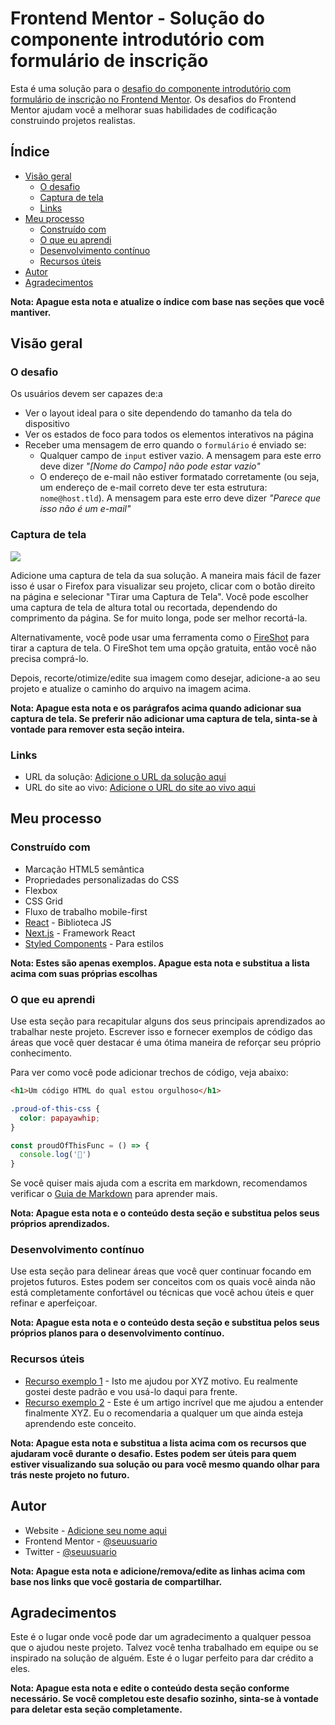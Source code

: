 # Frontend Mentor - Solução do componente introdutório com formulário de inscrição

Esta é uma solução para o [desafio do componente introdutório com formulário de inscrição no Frontend Mentor](https://www.frontendmentor.io/challenges/intro-component-with-signup-form-5cf91bd49edda32581d28fd1). Os desafios do Frontend Mentor ajudam você a melhorar suas habilidades de codificação construindo projetos realistas.

## Índice

- [Visão geral](#visão-geral)
  - [O desafio](#o-desafio)
  - [Captura de tela](#captura-de-tela)
  - [Links](#links)
- [Meu processo](#meu-processo)
  - [Construído com](#construído-com)
  - [O que eu aprendi](#o-que-eu-aprendi)
  - [Desenvolvimento contínuo](#desenvolvimento-contínuo)
  - [Recursos úteis](#recursos-úteis)
- [Autor](#autor)
- [Agradecimentos](#agradecimentos)

**Nota: Apague esta nota e atualize o índice com base nas seções que você mantiver.**

## Visão geral

### O desafio

Os usuários devem ser capazes de:a

- Ver o layout ideal para o site dependendo do tamanho da tela do dispositivo
- Ver os estados de foco para todos os elementos interativos na página
- Receber uma mensagem de erro quando o `formulário` é enviado se:
  - Qualquer campo de `input` estiver vazio. A mensagem para este erro deve dizer *"[Nome do Campo] não pode estar vazio"*
  - O endereço de e-mail não estiver formatado corretamente (ou seja, um endereço de e-mail correto deve ter esta estrutura: `nome@host.tld`). A mensagem para este erro deve dizer *"Parece que isso não é um e-mail"*

### Captura de tela

![](./screenshot.jpg)

Adicione uma captura de tela da sua solução. A maneira mais fácil de fazer isso é usar o Firefox para visualizar seu projeto, clicar com o botão direito na página e selecionar "Tirar uma Captura de Tela". Você pode escolher uma captura de tela de altura total ou recortada, dependendo do comprimento da página. Se for muito longa, pode ser melhor recortá-la.

Alternativamente, você pode usar uma ferramenta como o [FireShot](https://getfireshot.com/) para tirar a captura de tela. O FireShot tem uma opção gratuita, então você não precisa comprá-lo.

Depois, recorte/otimize/edite sua imagem como desejar, adicione-a ao seu projeto e atualize o caminho do arquivo na imagem acima.

**Nota: Apague esta nota e os parágrafos acima quando adicionar sua captura de tela. Se preferir não adicionar uma captura de tela, sinta-se à vontade para remover esta seção inteira.**

### Links

- URL da solução: [Adicione o URL da solução aqui](https://your-solution-url.com)
- URL do site ao vivo: [Adicione o URL do site ao vivo aqui](https://your-live-site-url.com)

## Meu processo

### Construído com

- Marcação HTML5 semântica
- Propriedades personalizadas do CSS
- Flexbox
- CSS Grid
- Fluxo de trabalho mobile-first
- [React](https://reactjs.org/) - Biblioteca JS
- [Next.js](https://nextjs.org/) - Framework React
- [Styled Components](https://styled-components.com/) - Para estilos

**Nota: Estes são apenas exemplos. Apague esta nota e substitua a lista acima com suas próprias escolhas**

### O que eu aprendi

Use esta seção para recapitular alguns dos seus principais aprendizados ao trabalhar neste projeto. Escrever isso e fornecer exemplos de código das áreas que você quer destacar é uma ótima maneira de reforçar seu próprio conhecimento.

Para ver como você pode adicionar trechos de código, veja abaixo:

```html
<h1>Um código HTML do qual estou orgulhoso</h1>
```
```css
.proud-of-this-css {
  color: papayawhip;
}
```
```js
const proudOfThisFunc = () => {
  console.log('🎉')
}
```

Se você quiser mais ajuda com a escrita em markdown, recomendamos verificar o [Guia de Markdown](https://www.markdownguide.org/) para aprender mais.

**Nota: Apague esta nota e o conteúdo desta seção e substitua pelos seus próprios aprendizados.**

### Desenvolvimento contínuo

Use esta seção para delinear áreas que você quer continuar focando em projetos futuros. Estes podem ser conceitos com os quais você ainda não está completamente confortável ou técnicas que você achou úteis e quer refinar e aperfeiçoar.

**Nota: Apague esta nota e o conteúdo desta seção e substitua pelos seus próprios planos para o desenvolvimento contínuo.**

### Recursos úteis

- [Recurso exemplo 1](https://www.example.com) - Isto me ajudou por XYZ motivo. Eu realmente gostei deste padrão e vou usá-lo daqui para frente.
- [Recurso exemplo 2](https://www.example.com) - Este é um artigo incrível que me ajudou a entender finalmente XYZ. Eu o recomendaria a qualquer um que ainda esteja aprendendo este conceito.

**Nota: Apague esta nota e substitua a lista acima com os recursos que ajudaram você durante o desafio. Estes podem ser úteis para quem estiver visualizando sua solução ou para você mesmo quando olhar para trás neste projeto no futuro.**

## Autor

- Website - [Adicione seu nome aqui](https://www.your-site.com)
- Frontend Mentor - [@seuusuario](https://www.frontendmentor.io/profile/seuusuario)
- Twitter - [@seuusuario](https://www.twitter.com/seuusuario)

**Nota: Apague esta nota e adicione/remova/edite as linhas acima com base nos links que você gostaria de compartilhar.**

## Agradecimentos

Este é o lugar onde você pode dar um agradecimento a qualquer pessoa que o ajudou neste projeto. Talvez você tenha trabalhado em equipe ou se inspirado na solução de alguém. Este é o lugar perfeito para dar crédito a eles.

**Nota: Apague esta nota e edite o conteúdo desta seção conforme necessário. Se você completou este desafio sozinho, sinta-se à vontade para deletar esta seção completamente.**